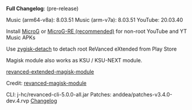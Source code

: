 **Full Changelog**: 
(pre-release)

Music (arm64-v8a): 8.03.51
Music (arm-v7a): 8.03.51
YouTube: 20.03.40

Install [MicroG](https://github.com/ReVanced/GmsCore/releases) or [MicroG-RE (recommended)](https://github.com/WSTxda/MicroG-RE) for non-root YouTube and YT Music APKs

Use [zygisk-detach](https://github.com/j-hc/zygisk-detach) to detach root ReVanced eXtended from Play Store

Magisk module also works as KSU / KSU-NEXT module.

[revanced-extended-magisk-module](https://github.com/jDhannyNara/revanced-extended-magisk-module)

Credit:
[revanced-magisk-module](https://github.com/j-hc/revanced-magisk-module)

CLI: j-hc/revanced-cli-5.0.0-all.jar
Patches: anddea/patches-v3.4.0-dev.4.rvp
[Changelog](https://github.com/anddea/revanced-patches/releases/tag/v3.4.0-dev.4) 
